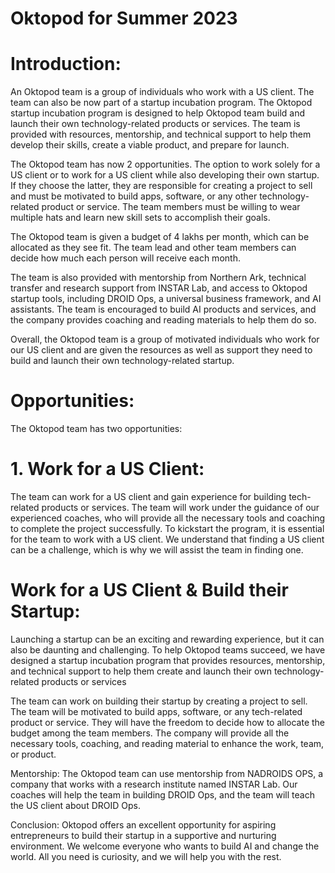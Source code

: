 #  Oktopod for Summer 2023

# Introduction:
An Oktopod team is a group of individuals who work with a US client. The team can also be now part of a startup incubation program. The Oktopod startup incubation program is designed to help Oktopod team build and launch their own technology-related products or services. The team is provided with resources, mentorship, and technical support to help them develop their skills, create a viable product, and prepare for launch.

The Oktopod team has now 2 opportunities. The option to work solely for a US client or to work for a US client while also developing their own startup. If they choose the latter, they are responsible for creating a project to sell and must be motivated to build apps, software, or any other technology-related product or service. The team members must be willing to wear multiple hats and learn new skill sets to accomplish their goals.

The Oktopod team is given a budget of 4 lakhs per month, which can be allocated as they see fit. The team lead and other team members can decide how much each person will receive each month.

The team is also provided with mentorship from Northern Ark, technical transfer and research support from INSTAR Lab, and access to Oktopod startup tools, including DROID Ops, a universal business framework, and AI assistants. The team is encouraged to build AI products and services, and the company provides coaching and reading materials to help them do so.

Overall, the Oktopod team is a group of motivated individuals who work for our US client and are given the resources as well as support they need to build and launch their own technology-related startup.

# Opportunities:
The Oktopod team has two opportunities:

# 1. Work for a US Client:
The team can work for a US client and gain experience for building tech-related products or services. The team will work under the guidance of our experienced coaches, who will provide all the necessary tools and coaching to complete the project successfully. To kickstart the program, it is essential for the team to work with a US client. We understand that finding a US client can be a challenge, which is why we will assist the team in finding one.

# Work for a US Client & Build their Startup:
Launching a startup can be an exciting and rewarding experience, but it can also be daunting and challenging. To help Oktopod teams succeed, we have designed a startup incubation program that provides resources, mentorship, and technical support to help them create and launch their own technology-related products or services

The team can work on building their startup by creating a project to sell. The team will be motivated to build apps, software, or any tech-related product or service. They will have the freedom to decide how to allocate the budget among the team members. The company will provide all the necessary tools, coaching, and reading material to enhance the work, team, or product.

Mentorship:
The Oktopod team can use mentorship from NADROIDS OPS, a company that works with a research institute named INSTAR Lab. Our coaches will help the team in building DROID Ops, and the team will teach the US client about DROID Ops.

Conclusion:
Oktopod offers an excellent opportunity for aspiring entrepreneurs to build their startup in a supportive and nurturing environment. We welcome everyone who wants to build AI and change the world. All you need is curiosity, and we will help you with the rest.
